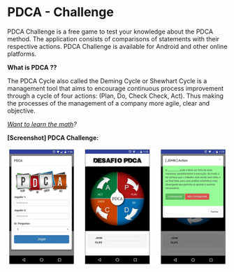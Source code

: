 # PDCA - Challenge

PDCA Challenge is a free game to test your knowledge about the PDCA method. The application consists of comparisons of statements with their respective actions. PDCA Challenge is available for Android and other online platforms.

**What is PDCA ??**

The PDCA Cycle also called the Deming Cycle or Shewhart Cycle is a management tool that aims to encourage continuous process improvement through a cycle of four actions: (Plan, Do, Check Check, Act). Thus making the processes of the management of a company more agile, clear and objective.

*[Want to learn the math](https://play.google.com/store/apps/details?id=com.techofive.PDCAAPP&hl=pt_BR)?*

**[Screenshot] PDCA Challenge:**

![alt text](https://github.com/filipenatanael/images-in-readme/blob/master/PDCA-Challenge/PDCA-Challenge-Screens.png)

